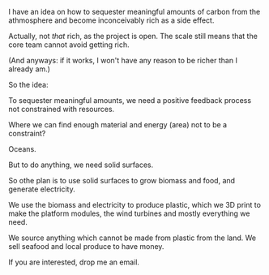 I have an idea on how to sequester meaningful amounts of carbon from the athmosphere and become inconceivably rich as a side effect.

Actually, not _that_ rich, as the project is open. The scale still means that the core team cannot avoid getting rich.

(And anyways: if it works, I won't have any reason to be richer than I already am.)

So the idea:

To sequester meaningful amounts, we need a positive feedback process not constrained with resources.

Where we can find enough material and energy (area) not to be a constraint?

Oceans.

But to do anything, we need solid surfaces.

So othe plan is to use solid surfaces to grow biomass and food, and generate electricity.

We use the biomass and electricity to produce plastic, which we 3D print to make the platform modules, the wind turbines and mostly everything we need.

We source anything which cannot be made from plastic from the land. We sell seafood and local produce to have money.

If you are interested, drop me an email.


